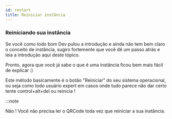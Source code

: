 ```yaml
---
id: restart
title: Reiniciar instância
---
```


### Reiniciando sua instância

Se você como todo bom Dev pulou a introdução e ainda não tem bem claro o conceito de instância, sugiro fortemente que você dê um passo atrás e leia a introdução aqui deste tópico.

Pronto, agora que você já sabe o que é uma instância ficou bem mais fácil de explicar :)

Este método basicamente é o botão "Reiniciar" do seu sistema operacional, ou seja como todo usuário expert em casos onde tudo parece não dar certo tente control+alt+del ou reinicia !

:::note

Não ! Você não precisa ler o QRCode toda vez que reiniciar a sua instância.
